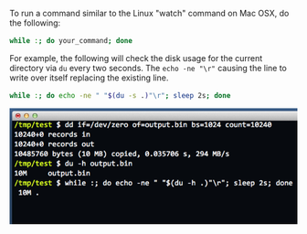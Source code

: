 To run a command similar to the Linux "watch" command on Mac OSX, do the following:

```sh
while :; do your_command; done
```

For example, the following will check the disk usage for the current directory via `du` every two seconds. The `echo -ne "\r"` causing the line to write over itself replacing the existing line.

```sh
while :; do echo -ne " "$(du -s .)"\r"; sleep 2s; done
```

<img alt="" src="/img/uploads/2012-08/bash-osx-watch-command.png" />